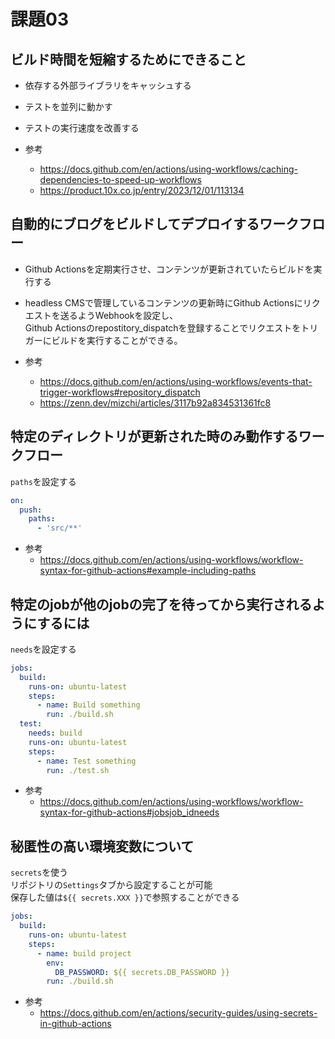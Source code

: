 # 課題03

## ビルド時間を短縮するためにできること

- 依存する外部ライブラリをキャッシュする  
- テストを並列に動かす
- テストの実行速度を改善する

- 参考
  - <https://docs.github.com/en/actions/using-workflows/caching-dependencies-to-speed-up-workflows>
  - <https://product.10x.co.jp/entry/2023/12/01/113134>

## 自動的にブログをビルドしてデプロイするワークフロー

- Github Actionsを定期実行させ、コンテンツが更新されていたらビルドを実行する  
- headless CMSで管理しているコンテンツの更新時にGithub Actionsにリクエストを送るようWebhookを設定し、  
  Github Actionsのrepostitory_dispatchを登録することでリクエストをトリガーにビルドを実行することができる。  

- 参考
  - <https://docs.github.com/en/actions/using-workflows/events-that-trigger-workflows#repository_dispatch>
  - <https://zenn.dev/mizchi/articles/3117b92a834531361fc8>

## 特定のディレクトリが更新された時のみ動作するワークフロー

`paths`を設定する

```yml
on:
  push:
    paths:
      - 'src/**'
```

- 参考
  - <https://docs.github.com/en/actions/using-workflows/workflow-syntax-for-github-actions#example-including-paths>

## 特定のjobが他のjobの完了を待ってから実行されるようにするには

`needs`を設定する

```yml
jobs:
  build:
    runs-on: ubuntu-latest
    steps:
      - name: Build something
        run: ./build.sh
  test:
    needs: build
    runs-on: ubuntu-latest
    steps:
      - name: Test something
        run: ./test.sh
```

- 参考
  - <https://docs.github.com/en/actions/using-workflows/workflow-syntax-for-github-actions#jobsjob_idneeds>

## 秘匿性の高い環境変数について

`secrets`を使う  
リポジトリの`Settings`タブから設定することが可能  
保存した値は`${{ secrets.XXX }}`で参照することができる

```yml
jobs:
  build:
    runs-on: ubuntu-latest
    steps:
      - name: build project
        env:
          DB_PASSWORD: ${{ secrets.DB_PASSWORD }}
        run: ./build.sh
```

- 参考
  - <https://docs.github.com/en/actions/security-guides/using-secrets-in-github-actions>
